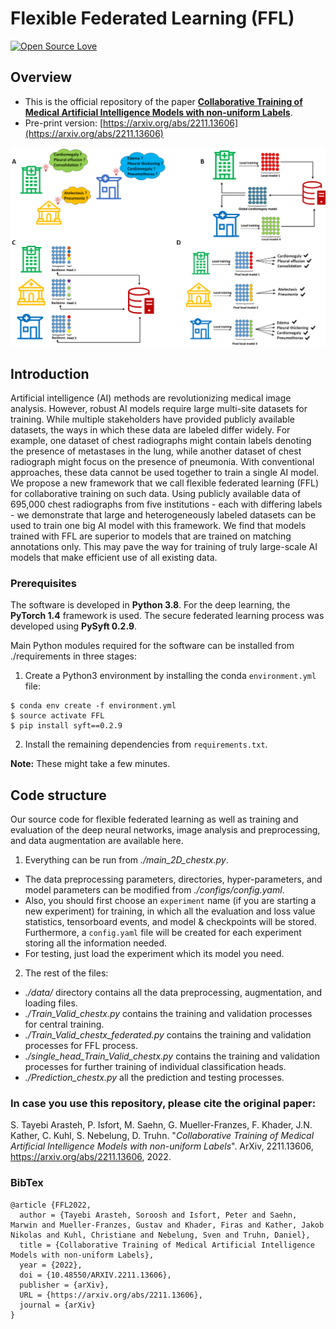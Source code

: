 # Flexible Federated Learning (FFL)


[![Open Source Love](https://badges.frapsoft.com/os/v2/open-source.svg?v=103)](https://github.com/ellerbrock/open-source-badges/)

Overview
------

* This is the official repository of the paper [**Collaborative Training of Medical Artificial Intelligence Models with non-uniform Labels**](https://arxiv.org/abs/2211.13606).
* Pre-print version: [https://arxiv.org/abs/2211.13606](https://arxiv.org/abs/2211.13606)


![](./intro.png)


Introduction
------
Artificial intelligence (AI) methods are revolutionizing medical image analysis. However, robust AI models require large multi-site datasets for training. While multiple stakeholders have provided publicly available datasets, the ways in which these data are labeled differ widely. For example, one dataset of chest radiographs might contain labels denoting the presence of metastases in the lung, while another dataset of chest radiograph might focus on the presence of pneumonia. With conventional approaches, these data cannot be used together to train a single AI model. We propose a new framework that we call flexible federated learning (FFL) for collaborative training on such data. Using publicly available data of 695,000 chest radiographs from five institutions - each with differing labels - we demonstrate that large and heterogeneously labeled datasets can be used to train one big AI model with this framework. We find that models trained with FFL are superior to models that are trained on matching annotations only. This may pave the way for training of truly large-scale AI models that make efficient use of all existing data.


### Prerequisites

The software is developed in **Python 3.8**. For the deep learning, the **PyTorch 1.4** framework is used. The secure federated learning process was developed using **PySyft 0.2.9**.



Main Python modules required for the software can be installed from ./requirements in three stages:

1. Create a Python3 environment by installing the conda `environment.yml` file:

```
$ conda env create -f environment.yml
$ source activate FFL
$ pip install syft==0.2.9
```


2. Install the remaining dependencies from `requirements.txt`.


**Note:** These might take a few minutes.


Code structure
---

Our source code for flexible federated learning as well as training and evaluation of the deep neural networks, image analysis and preprocessing, and data augmentation are available here.

1. Everything can be run from *./main_2D_chestx.py*. 
* The data preprocessing parameters, directories, hyper-parameters, and model parameters can be modified from *./configs/config.yaml*.
* Also, you should first choose an `experiment` name (if you are starting a new experiment) for training, in which all the evaluation and loss value statistics, tensorboard events, and model & checkpoints will be stored. Furthermore, a `config.yaml` file will be created for each experiment storing all the information needed.
* For testing, just load the experiment which its model you need.

2. The rest of the files:
* *./data/* directory contains all the data preprocessing, augmentation, and loading files.
* *./Train_Valid_chestx.py* contains the training and validation processes for central training.
* *./Train_Valid_chestx_federated.py* contains the training and validation processes for FFL process.
* *./single_head_Train_Valid_chestx.py* contains the training and validation processes for further training of individual classification heads.
* *./Prediction_chestx.py* all the prediction and testing processes.


### In case you use this repository, please cite the original paper:

S. Tayebi Arasteh, P. Isfort, M. Saehn, G. Mueller-Franzes, F. Khader, J.N. Kather, C. Kuhl, S. Nebelung, D. Truhn. "*Collaborative Training of Medical Artificial Intelligence Models with non-uniform Labels*". ArXiv, 2211.13606, https://arxiv.org/abs/2211.13606, 2022.

### BibTex

    @article {FFL2022,
      author = {Tayebi Arasteh, Soroosh and Isfort, Peter and Saehn, Marwin and Mueller-Franzes, Gustav and Khader, Firas and Kather, Jakob Nikolas and Kuhl, Christiane and Nebelung, Sven and Truhn, Daniel},
      title = {Collaborative Training of Medical Artificial Intelligence Models with non-uniform Labels},
      year = {2022},
      doi = {10.48550/ARXIV.2211.13606},
      publisher = {arXiv},
      URL = {https://arxiv.org/abs/2211.13606},
      journal = {arXiv}
    }